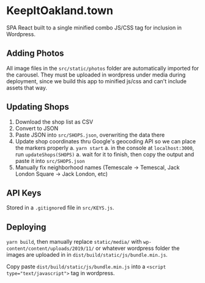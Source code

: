 KeepItOakland.town
===
SPA React built to a single minified combo JS/CSS tag for inclusion in Wordpress.

Adding Photos
---
All image files in the `src/static/photos` folder are automatically imported
for the carousel. They must be uploaded in wordpress under media during deployment, since
we build this app to minified js/css and can't include assets that way.

Updating Shops
---
1. Download the shop list as CSV
1. Convert to JSON
1. Paste JSON into `src/SHOPS.json`, overwriting the data there
1. Update shop coordinates thru Google's geocoding API so we can place the markers properly
a. `yarn start`
a. in the console at `localhost:3000`, run `updateShops(SHOPS)`
a. wait for it to finish, then copy the output and paste it into `src/SHOPS.json`
1. Manually fix neighborhood names (Temescale -> Temescal, Jack London Square -> Jack London, etc)

API Keys
---
Stored in a `.gitignore`d file in `src/KEYS.js`.

Deploying
---
`yarn build`, then manually replace `static/media/` with `wp-content/content/uploads/2019/11/` or whatever wordpress folder the images are uploaded in in `dist/build/static/js/bundle.min.js`.

Copy paste `dist/build/static/js/bundle.min.js` into a `<script type="text/javascript">` tag in wordpress.
